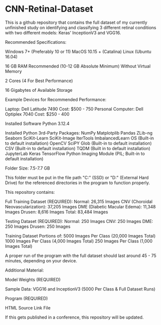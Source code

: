 # CNN-Retinal-Dataset
This is a github repository that contains the full dataset of my currently unfinished study on identifying and classifying 3 different retinal conditions with two different models: Keras' InceptionV3 and VGG16.

Recommended Specifications:

Windows 7+ (Preferably 10 or 11)
MacOS 10.15 + (Catalina)
Linux (Ubuntu 16.04)

16 GB RAM Recommended (10-12 GB Absolute Minimum) Without Virtual Memory

2 Cores (4 For Best Performance)

16 Gigabytes of Available Storage

Example Devices for Recommended Performance:

Laptop: Dell Latitude 7490
Cost: $500 - 750
Personal Computer: Dell Optiplex 7040
Cost: $250 - 400

Installed Software
Python 3.12.4

Installed Python 3rd-Party Packages:
NumPy
Matplotplib
Pandas
ZLib-ng
Seaborn
SciKit-Learn
SciKit-Image
IterTools
ImbalancedLearn
OS (Built-in to default installation)
OpenCV
SciPY
Glob (Built-in to default installation)
CSV (Built-in to default installation)
TQDM (Built in to default installation)
JupyterLab
Keras
TensorFlow
Python Imaging Module (PIL; Built-in to default installation)

Folder Size: 7.5-7.7 GB

This folder must be put in the file path "C:\" (SSD) or "D:\" (External Hard Drive) for the referenced directories in the program to function properly.

This repository contains:

Full Training Dataset (REQUIRED):
Normal: 26,315 Images
CNV (Choroidal Neovascularization): 37,205 Images
DME (Diabetic Macular Edema): 11,348 Images
Drusen: 8,616 Images
Total: 83,484 Images

Testing Dataset (REQUIRED):
Normal: 250 Images
CNV: 250 Images
DME: 250 Images
Drusen: 250 Images


Training Dataset Portions of:
5000 Images Per Class (20,000 Images Total)
1000 Images Per Class (4,000 Images Total)
250 Images Per Class (1,000 Images Total)

A proper run of the program with the full dataset should last around 45 - 75 minutes, depending on your device.

Additional Material:

Model Weights (REQUIRED)

Sample Data:
VGG16 and InceptionV3 (5000 Per Class & Full Dataset Runs)

Program (REQUIRED)

HTML Source Link File

If this gets published in a conference, this repository will be updated.

